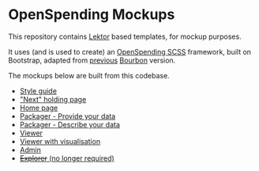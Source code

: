 # OpenSpending Mockups

This repository contains [Lektor](https://www.getlektor.com/docs/) based templates, for mockup purposes.

It uses (and is used to create) an [OpenSpending SCSS](https://github.com/smth/os-bootstrap) framework, built on Bootstrap, adapted from [previous](https://github.com/openspending/os-style-guide) [Bourbon](http://bourbon.io/) version.

The mockups below are built from this codebase.

- [Style guide](https://smth.github.io/os-mockups/style-guide/)
- ["Next" holding page](https://smth.github.io/os-mockups/next/)
- [Home page](https://smth.github.io/os-mockups/)
- [Packager - Provide your data](https://smth.github.io/os-mockup-packager/packager/provide-data/)
- [Packager - Describe your data](https://smth.github.io/os-mockup-packager/packager/describe-data/)
- [Viewer](https://smth.github.io/os-mockup-viewer/viewer/)
- [Viewer with visualisation](https://smth.github.io/os-mockup-viewer/viewer/vis/)
- [Admin](https://smth.github.io/os-mockup-admin/administration/)
- [~~Explorer~~ (no longer required)](https://smth.github.io/os-mockup-explorer/explorer/)

